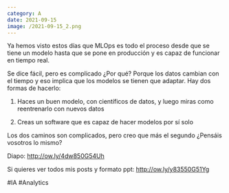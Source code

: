 ```yaml
--- 
category: A 
date: 2021-09-15 
image: /2021-09-15_2.png 
--- 
```


Ya hemos visto estos días que MLOps es todo el proceso desde que se tiene un modelo hasta que se pone en producción y es capaz de funcionar en tiempo real. 

Se dice fácil, pero es complicado ¿Por qué? Porque los datos cambian con el tiempo y eso implica que los modelos se tienen que adaptar. Hay dos formas de hacerlo:

1) Haces un buen modelo, con científicos de datos, y luego miras como reentrenarlo con nuevos datos

2) Creas un software que es capaz de hacer modelos por sí solo 

Los dos caminos son complicados, pero creo que más el segundo ¿Pensáis vosotros lo mismo?

Diapo: http://ow.ly/4dw850G54Uh

Si quieres ver todos mis posts y formato ppt: http://ow.ly/y83550G51Yg

#IA #Analytics